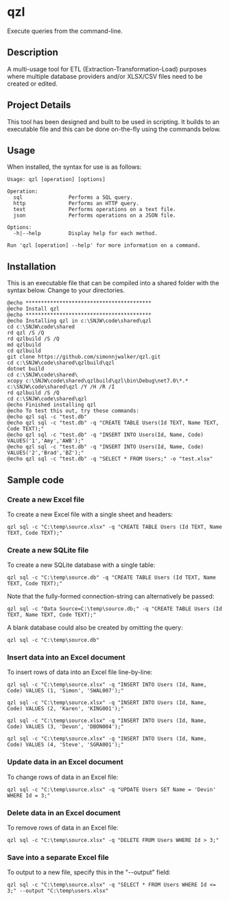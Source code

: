 # qzl
Execute queries from the command-line.

## Description
A multi-usage tool for ETL (Extraction-Transformation-Load) purposes where multiple database providers and/or XLSX/CSV files need to be created or edited.  

## Project Details
This tool has been designed and built to be used in scripting.  It builds to an executable file and this can be done on-the-fly using the commands below.

## Usage
When installed, the syntax for use is as follows:

    Usage: qzl [operation] [options]
    
    Operation:
      sql               Performs a SQL query.
      http              Performs an HTTP query.
      text              Performs operations on a text file.
      json              Performs operations on a JSON file.
    
    Options:
      -h|--help         Display help for each method.
    
    Run 'qzl [operation] --help' for more information on a command.

## Installation
This is an executable file that can be compiled into a shared folder with the syntax below.  Change to your directories.

    @echo ***************************************** 
    @echo Install qzl 
    @echo ***************************************** 
    @echo Installing qzl in c:\SNJW\code\shared\qzl 
    cd c:\SNJW\code\shared 
    rd qzl /S /Q 
    rd qzlbuild /S /Q 
    md qzlbuild
    cd qzlbuild
    git clone https://github.com/simonnjwalker/qzl.git 
    cd c:\SNJW\code\shared\qzlbuild\qzl 
    dotnet build 
    cd c:\SNJW\code\shared\ 
    xcopy c:\SNJW\code\shared\qzlbuild\qzl\bin\Debug\net7.0\*.* c:\SNJW\code\shared\qzl /Y /H /R /I
    rd qzlbuild /S /Q 
    cd c:\SNJW\code\shared\qzl 
    @echo Finished installing qzl 
    @echo To test this out, try these commands:
    @echo qzl sql -c "test.db"
    @echo qzl sql -c "test.db" -q "CREATE TABLE Users(Id TEXT, Name TEXT, Code TEXT);"
    @echo qzl sql -c "test.db" -q "INSERT INTO Users(Id, Name, Code) VALUES('1','Amy','AWB');"
    @echo qzl sql -c "test.db" -q "INSERT INTO Users(Id, Name, Code) VALUES('2','Brad','BZ');"
    @echo qzl sql -c "test.db" -q "SELECT * FROM Users;" -o "test.xlsx"

## Sample code

### Create a new Excel file
To create a new Excel file with a single sheet and headers:

    qzl sql -c "C:\temp\source.xlsx" -q "CREATE TABLE Users (Id TEXT, Name TEXT, Code TEXT);"

### Create a new SQLite file
To create a new SQLite database with a single table:

    qzl sql -c "C:\temp\source.db" -q "CREATE TABLE Users (Id TEXT, Name TEXT, Code TEXT);"

Note that the fully-formed connection-string can alternatively be passed:

    qzl sql -c "Data Source=C:\temp\source.db;" -q "CREATE TABLE Users (Id TEXT, Name TEXT, Code TEXT);"

A blank database could also be created by omitting the query:

    qzl sql -c "C:\temp\source.db"

### Insert data into an Excel document
To insert rows of data into an Excel file line-by-line:

    qzl sql -c "C:\temp\source.xlsx" -q "INSERT INTO Users (Id, Name, Code) VALUES (1, 'Simon', 'SWAL007');"

    qzl sql -c "C:\temp\source.xlsx" -q "INSERT INTO Users (Id, Name, Code) VALUES (2, 'Karen', 'KING001');"

    qzl sql -c "C:\temp\source.xlsx" -q "INSERT INTO Users (Id, Name, Code) VALUES (3, 'Devon', 'DBON004');"

    qzl sql -c "C:\temp\source.xlsx" -q "INSERT INTO Users (Id, Name, Code) VALUES (4, 'Steve', 'SGRA001');"

### Update data in an Excel document
To change rows of data in an Excel file:

    qzl sql -c "C:\temp\source.xlsx" -q "UPDATE Users SET Name = 'Devin' WHERE Id = 3;"

### Delete data in an Excel document
To remove rows of data in an Excel file:

    qzl sql -c "C:\temp\source.xlsx" -q "DELETE FROM Users WHERE Id > 3;"

### Save into a separate Excel file
To output to a new file, specify this in the "--output" field:

    qzl sql -c "C:\temp\source.xlsx" -q "SELECT * FROM Users WHERE Id <= 3;" --output "C:\temp\users.xlsx"